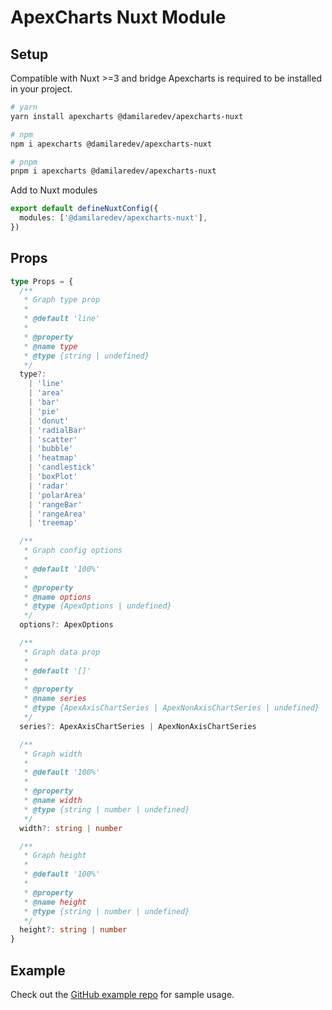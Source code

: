 # ApexCharts Nuxt Module

## Setup

Compatible with Nuxt >=3 and bridge
Apexcharts is required to be installed in your project.

```bash
# yarn
yarn install apexcharts @damilaredev/apexcharts-nuxt

# npm
npm i apexcharts @damilaredev/apexcharts-nuxt

# pnpm
pnpm i apexcharts @damilaredev/apexcharts-nuxt
```

Add to Nuxt modules

```ts
export default defineNuxtConfig({
  modules: ['@damilaredev/apexcharts-nuxt'],
})
```

## Props

```ts
type Props = {
  /**
   * Graph type prop
   *
   * @default 'line'
   *
   * @property
   * @name type
   * @type {string | undefined}
   */
  type?:
    | 'line'
    | 'area'
    | 'bar'
    | 'pie'
    | 'donut'
    | 'radialBar'
    | 'scatter'
    | 'bubble'
    | 'heatmap'
    | 'candlestick'
    | 'boxPlot'
    | 'radar'
    | 'polarArea'
    | 'rangeBar'
    | 'rangeArea'
    | 'treemap'

  /**
   * Graph config options
   *
   * @default '100%'
   *
   * @property
   * @name options
   * @type {ApexOptions | undefined}
   */
  options?: ApexOptions

  /**
   * Graph data prop
   *
   * @default '[]'
   *
   * @property
   * @name series
   * @type {ApexAxisChartSeries | ApexNonAxisChartSeries | undefined}
   */
  series?: ApexAxisChartSeries | ApexNonAxisChartSeries

  /**
   * Graph width
   *
   * @default '100%'
   *
   * @property
   * @name width
   * @type {string | number | undefined}
   */
  width?: string | number

  /**
   * Graph height
   *
   * @default '100%'
   *
   * @property
   * @name height
   * @type {string | number | undefined}
   */
  height?: string | number
}
```

## Example

Check out the [GitHub example repo](https://github.com/damilaredevone/apexcharts-monorepo/tree/main/examples/apexchart-nuxt) for sample usage.
